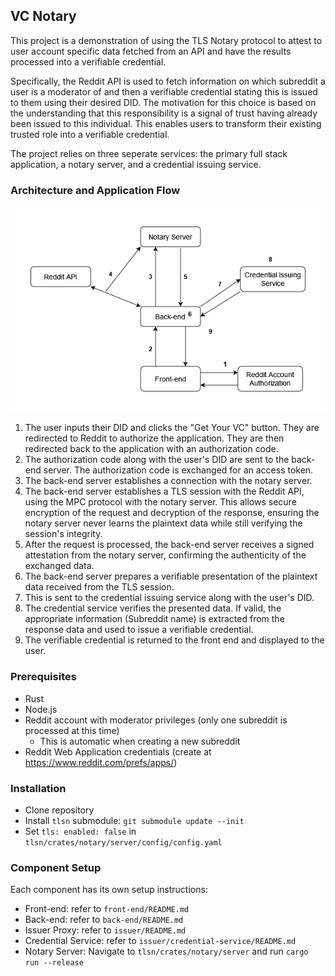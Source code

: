 ## VC Notary

This project is a demonstration of using the TLS Notary protocol to attest to user account specific data fetched from an API and have the results processed into a verifiable credential. 

Specifically, the Reddit API is used to fetch information on which subreddit a user is a moderator of and then a verifiable credential stating this is issued to them using their desired DID. The motivation for this choice is based on the understanding that this responsibility is a signal of trust having already been issued to this individual. This enables users to transform their existing trusted role into a verifiable credential.

The project relies on three seperate services: the primary full stack application, a notary server, and a credential issuing service. 

### Architecture and Application Flow

![Architecture and Application Flow](./VCNotary-Diagram.png)

1. The user inputs their DID and clicks the "Get Your VC" button. They are redirected to Reddit to authorize the application. They are then redirected back to the application with an authorization code.
2. The authorization code along with the user's DID are sent to the back-end server. The authorization code is exchanged for an access token.
3. The back-end server establishes a connection with the notary server.
4. The back-end server establishes a TLS session with the Reddit API, using the MPC protocol with the notary server. This allows secure encryption of the request and decryption of the response, ensuring the notary server never learns the plaintext data while still verifying the session's integrity.
5. After the request is processed, the back-end server receives a signed attestation from the notary server, confirming the authenticity of the exchanged data.
6. The back-end server prepares a verifiable presentation of the plaintext data received from the TLS session.
7. This is sent to the credential issuing service along with the user's DID. 
8. The credential service verifies the presented data. If valid, the appropriate information (Subreddit name) is extracted from the response data and used to issue a verifiable credential.
9. The verifiable credential is returned to the front end and displayed to the user.

### Prerequisites

- Rust
- Node.js
- Reddit account with moderator privileges (only one subreddit is processed at this time)
    - This is automatic when creating a new subreddit
- Reddit Web Application credentials (create at https://www.reddit.com/prefs/apps/)

### Installation

- Clone repository
- Install `tlsn` submodule: `git submodule update --init`
- Set `tls: enabled: false` in `tlsn/crates/notary/server/config/config.yaml`

### Component Setup

Each component has its own setup instructions:
- Front-end: refer to `front-end/README.md`
- Back-end: refer to `back-end/README.md`
- Issuer Proxy: refer to `issuer/README.md`
- Credential Service: refer to `issuer/credential-service/README.md`
- Notary Server: Navigate to `tlsn/crates/notary/server` and run `cargo run --release`
